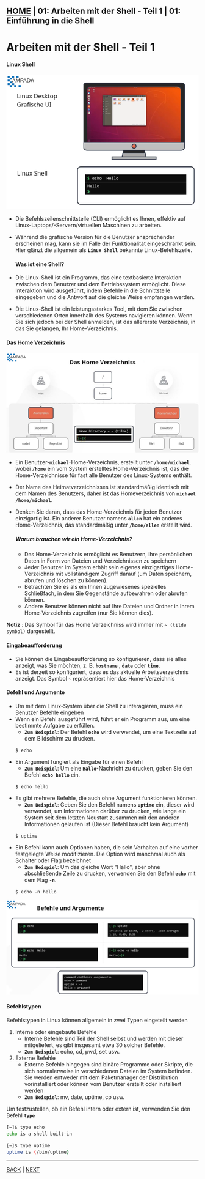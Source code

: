 [HOME](../../README.md) | 01: Arbeiten mit der Shell - Teil 1 | 01: Einführung in die Shell
---

# Arbeiten mit der Shell - Teil 1

#### Linux Shell

![Shell](../../images/Shell.PNG)

- Die Befehlszeilenschnittstelle (CLI) ermöglicht es Ihnen, effektiv auf Linux-Laptops/-Servern/virtuellen Maschinen zu arbeiten.
- Während die grafische Version für die Benutzer ansprechender erscheinen mag, kann sie im Falle der Funktionalität eingeschränkt sein. Hier glänzt die allgemein als **`Linux Shell`** bekannte Linux-Befehlszeile.


  #### Was ist eine Shell?

 - Die Linux-Shell ist ein Programm, das eine textbasierte Interaktion zwischen dem Benutzer und dem Betriebssystem ermöglicht. Diese Interaktion wird ausgeführt, indem Befehle in die Schnittstelle eingegeben und die Antwort auf die gleiche Weise empfangen werden.
 - Die Linux-Shell ist ein leistungsstarkes Tool, mit dem Sie zwischen verschiedenen Orten innerhalb des Systems navigieren können. Wenn Sie sich jedoch bei der Shell anmelden, ist das allererste Verzeichnis, in das Sie gelangen, Ihr Home-Verzeichnis.

#### Das Home Verzeichnis

![homedir](../../images/The_Home_Directory.JPG)

- Ein Benutzer-**`michael`**-Home-Verzeichnis, erstellt unter **`/home/michael`**, wobei **`/home`** ein vom System erstelltes Home-Verzeichnis ist, das die Home-Verzeichnisse für fast alle Benutzer des Linux-Systems enthält.
- Der Name des Heimatverzeichnisses ist standardmäßig identisch mit dem Namen des Benutzers, daher ist das Homeverzeichnis von **`michael`** **`/home/michael`**.
- Denken Sie daran, dass das Home-Verzeichnis für jeden Benutzer einzigartig ist. Ein anderer Benutzer namens **`allen`** hat ein anderes Home-Verzeichnis, das standardmäßig unter **`/home/allen`** erstellt wird.

  ##### Warum brauchen wir ein Home-Verzeichnis?
   - Das Home-Verzeichnis ermöglicht es Benutzern, ihre persönlichen Daten in Form von Dateien und Verzeichnissen zu speichern
   - Jeder Benutzer im System erhält sein eigenes einzigartiges Home-Verzeichnis mit vollständigem Zugriff darauf (um Daten speichern, abrufen und löschen zu können).
   - Betrachten Sie es als ein Ihnen zugewiesenes spezielles Schließfach, in dem Sie Gegenstände aufbewahren oder abrufen können.
   - Andere Benutzer können nicht auf Ihre Dateien und Ordner in Ihrem Home-Verzeichnis zugreifen (nur Sie können dies).

**Notiz** : Das Symbol für das Home Verzeichniss wird immer mit `~ (tilde symbol)` dargestellt.

#### Eingabeaufforderung

- Sie können die Eingabeaufforderung so konfigurieren, dass sie alles anzeigt, was Sie möchten, z. B. **`hostname`** , **`date`** oder **`time`**.
- Es ist derzeit so konfiguriert, dass es das aktuelle Arbeitsverzeichnis anzeigt. Das Symbol **`~`** repräsentiert hier das Home-Verzeichnis

#### Befehl und Argumente

- Um mit dem Linux-System über die Shell zu interagieren, muss ein Benutzer Befehle eingeben
- Wenn ein Befehl ausgeführt wird, führt er ein Programm aus, um eine bestimmte Aufgabe zu erfüllen.
   - **`Zum Beispiel`**: Der Befehl **`echo`** wird verwendet, um eine Textzeile auf dem Bildschirm zu drucken.
  ```
  $ echo
  ```
- Ein Argument fungiert als Eingabe für einen Befehl
   - **`Zum Beispiel`**: Um eine **`Hallo`**-Nachricht zu drucken, geben Sie den Befehl **`echo hello`** ein.
  ```
  $ echo hello
  ```
- Es gibt mehrere Befehle, die auch ohne Argument funktionieren können.
   - **`Zum Beispiel`**: Geben Sie den Befehl namens **`uptime`** ein, dieser wird verwendet, um Informationen darüber zu drucken, wie lange ein System seit dem letzten Neustart zusammen mit den anderen Informationen gelaufen ist (Dieser Befehl braucht kein Argument)
  ```
  $ uptime
  ```
- Ein Befehl kann auch Optionen haben, die sein Verhalten auf eine vorher festgelegte Weise modifizieren. Die Option wird manchmal auch als Schalter oder Flag bezeichnet
   - **`Zum Beispiel`**: Um das gleiche Wort "Hallo", aber ohne abschließende Zeile zu drucken, verwenden Sie den Befehl **`echo`** mit dem Flag **`-n`**.
  ```
  $ echo -n hello
  ```

![command-argument](../../images/Command-and-Arguments.PNG)

#### Befehlstypen

Befehlstypen in Linux können allgemein in zwei Typen eingeteilt werden
  1. Interne oder eingebaute Befehle
     - Interne Befehle sind Teil der Shell selbst und werden mit dieser mitgeliefert, es gibt insgesamt etwa 30 solcher Befehle.
     - **`Zum Beispiel`**: echo, cd, pwd, set usw.
  1. Externe Befehle
     - Externe Befehle hingegen sind binäre Programme oder Skripte, die sich normalerweise in verschiedenen Dateien im System befinden. Sie werden entweder mit dem Paketmanager der Distribution vorinstalliert oder können vom Benutzer erstellt oder installiert werden
     - **`Zum Beispiel`**: mv, date, uptime, cp usw.

Um festzustellen, ob ein Befehl intern oder extern ist, verwenden Sie den Befehl **`type`**

```bash
[~]$ type echo
echo is a shell built-in
```

```bash
[~]$ type uptime
uptime is (/bin/uptime)
```

---
[BACK](../../README.md) | [NEXT](./02-Basic-Befehle.md)
